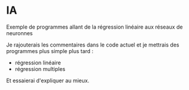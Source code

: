 # IA
Exemple de programmes allant de la régression linéaire aux réseaux de neuronnes

Je rajouterais les commentaires dans le code actuel et je mettrais des programmes plus simple plus tard :

- régression linéaire
- régression multiples 

Et essaierai d'expliquer au mieux.


